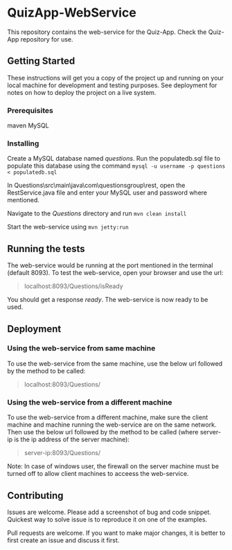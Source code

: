 # QuizApp-WebService

This repository contains the web-service for the Quiz-App. Check the Quiz-App repository for use.

## Getting Started

These instructions will get you a copy of the project up and running on your local machine for development and testing purposes. See deployment for notes on how to deploy the project on a live system.

### Prerequisites

maven
MySQL

### Installing

Create a MySQL database named *questions*. Run the populatedb.sql file to populate this database using the command `mysql -u username -p questions < populatedb.sql`

In Questions\src\main\java\com\questionsgroup\rest, open the RestService.java file and enter your MySQL user and password where mentioned.

Navigate to the *Questions* directory and run `mvn clean install`

Start the web-service using `mvn jetty:run`

## Running the tests

The web-service would be running at the port mentioned in the terminal (default 8093).
To test the web-service, open your browser and use the url:
> localhost:8093/Questions/isReady

You should get a response *ready*. The web-service is now ready to be used.

## Deployment

### Using the web-service from same machine
To use the web-service from the same machine, use the below url followed by the method to be called:
> localhost:8093/Questions/

### Using the web-service from a different machine
To use the web-service from a different machine, make sure the client machine and machine running the web-service are on the same network. Then use the below url followed by the method to be called (where server-ip is the ip address of the server machine):
> server-ip:8093/Questions/

Note: In case of windows user, the firewall on the server machine must be turned off to allow client machines to acceess the web-service.

## Contributing

Issues are welcome. Please add a screenshot of bug and code snippet. Quickest way to solve issue is to reproduce it on one of the examples.

Pull requests are welcome. If you want to make major changes, it is better to first create an issue and discuss it first.

